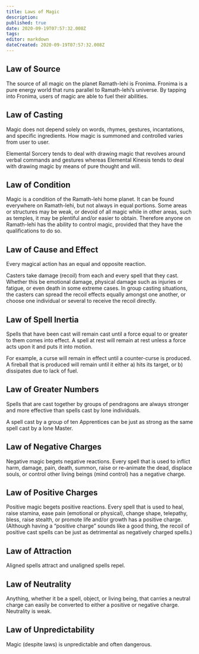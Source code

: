 ```yaml
---
title: Laws of Magic
description: 
published: true
date: 2020-09-19T07:57:32.008Z
tags: 
editor: markdown
dateCreated: 2020-09-19T07:57:32.008Z
---
```


Law of Source
-------------

The source of all magic on the planet Ramath-lehi is Fronima. Fronima is a pure energy world that runs parallel to Ramath-lehi’s universe. By tapping into Fronima, users of magic are able to fuel their abilities.

Law of Casting
--------------

Magic does not depend solely on words, rhymes, gestures, incantations, and specific ingredients. How magic is summoned and controlled varies from user to user.

Elemental Sorcery tends to deal with drawing magic that revolves around verbal commands and gestures whereas Elemental Kinesis tends to deal with drawing magic by means of pure thought and will.

Law of Condition
----------------

Magic is a condition of the Ramath-lehi home planet. It can be found everywhere on Ramath-lehi, but not always in equal portions. Some areas or structures may be weak, or devoid of all magic while in other areas, such as temples, it may be plentiful and/or easier to obtain. Therefore anyone on Ramath-lehi has the ability to control magic, provided that they have the qualifications to do so.

Law of Cause and Effect
-----------------------

Every magical action has an equal and opposite reaction.

Casters take damage (recoil) from each and every spell that they cast. Whether this be emotional damage, physical damage such as injuries or fatigue, or even death in some extreme cases. In group casting situations, the casters can spread the recoil effects equally amongst one another, or choose one individual or several to receive the recoil directly.

Law of Spell Inertia
--------------------

Spells that have been cast will remain cast until a force equal to or greater to them comes into effect. A spell at rest will remain at rest unless a force acts upon it and puts it into motion.

For example, a curse will remain in effect until a counter-curse is produced. A fireball that is produced will remain until it either a) hits its target, or b) dissipates due to lack of fuel.

Law of Greater Numbers
----------------------

Spells that are cast together by groups of pendragons are always stronger and more effective than spells cast by lone individuals.

A spell cast by a group of ten Apprentices can be just as strong as the same spell cast by a lone Master.

Law of Negative Charges
-----------------------

Negative magic begets negative reactions. Every spell that is used to inflict harm, damage, pain, death, summon, raise or re-animate the dead, displace souls, or control other living beings (mind control) has a negative charge.

Law of Positive Charges
-----------------------

Positive magic begets positive reactions. Every spell that is used to heal, raise stamina, ease pain (emotional or physical), change shape, telepathy, bless, raise stealth, or promote life and/or growth has a positive charge. (Although having a “positive charge” sounds like a good thing, the recoil of positive cast spells can be just as detrimental as negatively charged spells.)

Law of Attraction
-----------------

Aligned spells attract and unaligned spells repel.

Law of Neutrality
-----------------

Anything, whether it be a spell, object, or living being, that carries a neutral charge can easily be converted to either a positive or negative charge. Neutrality is weak.

Law of Unpredictability
-----------------------

Magic (despite laws) is unpredictable and often dangerous.
